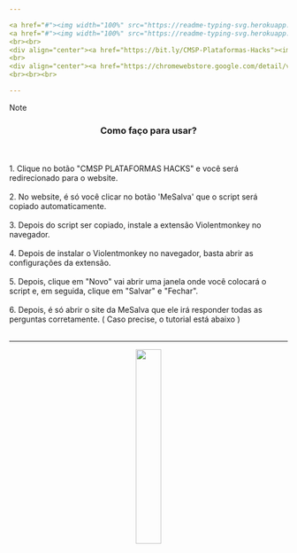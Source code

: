 ```yaml
---

<a href="#"><img width="100%" src="https://readme-typing-svg.herokuapp.com?font=Fira+Code&size=30&duration=1&pause=1000&color=0d1117&center=true&vCenter=true&repeat=false&width=435&height=30&lines=MeSalva"/>
<a href="#"><img width="100%" src="https://readme-typing-svg.herokuapp.com?font=Fira+Code&size=30&duration=1&pause=1000&color=FFFFFF&center=true&vCenter=true&repeat=false&width=435&height=30&lines=MeSalva"/>
<br><br>
<div align="center"><a href="https://bit.ly/CMSP-Plataformas-Hacks"><img src="https://i.imgur.com/NTZU9ZY.png"></a></div>
<br>
<div align="center"><a href="https://chromewebstore.google.com/detail/violentmonkey/jinjaccalgkegednnccohejagnlnfdag"><img src="https://i.imgur.com/Vccvmzk.png"></a></div>
<br><br><br>

---
```


> [!NOTE]  
> <h3 align="center">Como faço para usar?</h3><br><br>1. Clique no botão "CMSP PLATAFORMAS HACKS" e você será redirecionado para o website.<br><br>2. No website, é só você clicar no botão 'MeSalva' que o script será copiado automaticamente.<br><br>3. Depois do script ser copiado, instale a extensão Violentmonkey no navegador.<br><br>4. Depois de instalar o Violentmonkey no navegador, basta abrir as configurações da extensão.<br><br>5. Depois, clique em "Novo" vai abrir uma janela onde você colocará o script e, em seguida, clique em "Salvar" e "Fechar".<br><br>6. Depois, é só abrir o site da MeSalva que ele irá responder todas as perguntas corretamente. ( Caso precise, o tutorial está abaixo )<br><br> 

---

<div align="center">
  <a href="#"><img width="30%" src="https://i.imgur.com/UQTwYYK.png"/>
</div>
